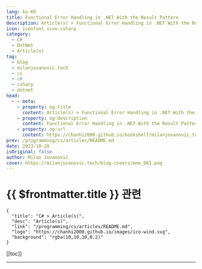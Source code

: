 ```yaml
---
lang: ko-KR
title: Functional Error Handling in .NET With the Result Pattern
description: Article(s) > Functional Error Handling in .NET With the Result Pattern
icon: iconfont icon-csharp
category: 
  - C#
  - DotNet
  - Article(s)
tag: 
  - blog
  - milanjovanovic.tech
  - cs
  - c#
  - csharp
  - dotnet
head:
  - - meta:
    - property: og:title
      content: Article(s) > Functional Error Handling in .NET With the Result Pattern
    - property: og:description
      content: Functional Error Handling in .NET With the Result Pattern
    - property: og:url
      content: https://chanhi2000.github.io/bookshelf/milanjovanovic.tech/functional-error-handling-in-dotnet-with-the-result-pattern.html
prev: /programming/cs/articles/README.md
date: 2023-10-28
isOriginal: false
author: Milan Jovanović
cover: https://milanjovanovic.tech/blog-covers/mnw_061.png
---
```


# {{ $frontmatter.title }} 관련

```component VPCard
{
  "title": "C# > Article(s)",
  "desc": "Article(s)",
  "link": "/programming/cs/articles/README.md",
  "logo": "https://chanhi2000.github.io/images/ico-wind.svg",
  "background": "rgba(10,10,10,0.2)"
}
```

[[toc]]

---

<SiteInfo
  name="Functional Error Handling in .NET With the Result Pattern"
  desc="How should you handle errors in your code? This has been a topic of many discussions, and I want to share my opinion. One school of thought suggests using exceptions for flow control. This is not a good approach because it makes the code harder to reason about. The caller must know the implementation details and which exceptions to handle. Exceptions are for exceptional situations. Today, I want to show you how to implement error handling using the Result pattern. It's a functional approach to error handling, making your code more expressive."
  url="https://milanjovanovic.tech/blog/functional-error-handling-in-dotnet-with-the-result-pattern/"
  logo="https://milanjovanovic.tech/profile_favicon.png"
  preview="https://milanjovanovic.tech/blog-covers/mnw_061.png"/>

<!-- TODO: 작성 -->

<!-- 
How should you handle errors in your code?

This has been a topic of many discussions, and I want to share my opinion.

One school of thought suggests using exceptions for flow control.
This is not a good approach because it makes the code harder to reason about.
The caller must know the implementation details and which exceptions to handle.

Exceptions are for exceptional situations.

Today, I want to show you how to implement error handling using the **Result pattern.**

It's a functional approach to error handling, making your code more expressive.

---

## exceptions-for-flow-control"><a href="#exceptions-for-flow-control">Exceptions For Flow Control

Using exceptions for flow control is an approach to implement the **fail-fast** principle.

As soon as you encounter an error in the code, you throw an exception —
effectively terminating the method, and making the caller responsible for handling the exception.

The problem is the caller must know which exceptions to handle.
And this isn't obvious from the method signature alone.

Another common use case is throwing exceptions for validation errors.

Here's an example in the `FollowerService`:

```cs
public sealed class FollowerService
{
    private readonly IFollowerRepository _followerRepository;

    public FollowerService(IFollowerRepository followerRepository)
    {
        _followerRepository = followerRepository;
    }

    public async Task StartFollowingAsync(
        User user,
        User followed,
        DateTime createdOnUtc,
        CancellationToken cancellationToken = default)
    {
        if (user.Id == followed.Id)
        {
            throw new DomainException("Can't follow yourself");
        }

        if (!followed.HasPublicProfile)
        {
            throw new DomainException("Can't follow non-public profile");
        }

        if (await _followerRepository.IsAlreadyFollowingAsync(
                user.Id,
                followed.Id,
                cancellationToken))
        {
            throw new DomainException("Already following");
        }

        var follower = Follower.Create(user.Id, followed.Id, createdOnUtc);

        _followerRepository.Insert(follower);
    }
}

```

---

## use-exceptions-for-exceptional-situations"><a href="#use-exceptions-for-exceptional-situations">Use Exceptions for Exceptional Situations

A rule of thumb I follow is to use exceptions for exceptional situations.
Since you already expect potential errors, why not make it explicit?

You can group all application errors into two groups:

- Errors you know how to handle
<li>Errors you don't know how to handle

Exceptions are an excellent solution for the errors you don't know how to handle.
And you should catch and handle them at the lowest level possible.

What about the errors you know how to handle?

You can handle them in a functional way with the **Result pattern.**
It's explicit and clearly expresses the intent that the method can fail.
The drawback is the caller has to manually check if the operation failed.

---

## expressing-errors-using-the-result-pattern"><a href="#expressing-errors-using-the-result-pattern">Expressing Errors Using the Result Pattern

The first thing you will need is an `Error` class to represent application errors.

- `Code` - unique name for the error in the application
<li>`Description` - contains developer-friendly details about the error

```cs
public sealed record Error(string Code, string Description)
{
    public static readonly Error None = new(string.Empty, string.Empty);
}

```

Then, you can implement the `Result` class using the `Error` to describe the failure.
This implementation is very bare-bones, and you could add many more features.
In most cases, you also need a generic `Result<T>` class, which will wrap a value inside.

Here's what the `Result` class looks like:

```cs
public class Result
{
    private Result(bool isSuccess, Error error)
    {
        if (isSuccess && error != Error.None ||
            !isSuccess && error == Error.None)
        {
            throw new ArgumentException("Invalid error", nameof(error));
        }

        IsSuccess = isSuccess;
        Error = error;
    }

    public bool IsSuccess { get; }

    public bool IsFailure => !IsSuccess;

    public Error Error { get; }

    public static Result Success() => new(true, Error.None);

    public static Result Failure(Error error) => new(false, error);
}

```

The only way to create a `Result` instance is by using static methods:

- `Success` - creates a success result
<li>`Failure` - creates a failure result with the specified `Error`

If you want to avoid building your own `Result` class, take a look at the <a href="https://github.com/altmann/FluentResults">FluentResults</a> library.

---

## applying-the-result-pattern"><a href="#applying-the-result-pattern">Applying the Result Pattern

Now that we have the `Result` class let's see how to apply it in practice.

Here's a refactored version of the `FollowerService`.
Notice a few things:

- No more throwing exceptions
<li>The `Result` return type is explicit
<li>It's clear which errors the method returns

Another benefit of error handling using the **Result pattern** is that it's easier to test.

```cs
public sealed class FollowerService
{
    private readonly IFollowerRepository _followerRepository;

    public FollowerService(IFollowerRepository followerRepository)
    {
        _followerRepository = followerRepository;
    }

<span class="code-line highlight-line">    public async Task<Result> StartFollowingAsync(
        User user,
        User followed,
        DateTime utcNow,
        CancellationToken cancellationToken = default)
    {
        if (user.Id == followed.Id)
        {
<span class="code-line highlight-line">            return Result.Failure(FollowerErrors.SameUser);
        }

        if (!followed.HasPublicProfile)
        {
<span class="code-line highlight-line">            return Result.Failure(FollowerErrors.NonPublicProfile);
        }

        if (await _followerRepository.IsAlreadyFollowingAsync(
                user.Id,
                followed.Id,
                cancellationToken))
        {
<span class="code-line highlight-line">            return Result.Failure(FollowerErrors.AlreadyFollowing);
        }

        var follower = Follower.Create(user.Id, followed.Id, utcNow);

        _followerRepository.Insert(follower);

<span class="code-line highlight-line">        return Result.Success();
    }
}

```

---

## documenting-application-errors"><a href="#documenting-application-errors">Documenting Application Errors

You can use the `Error` class to document all possible errors in your application.

One approach is to create a static class called `Errors`.
It will have nested classes inside containing the specific errors.
The usage would look like `Errors.Followers.NonPublicProfile`.

However, the approach I like to use is to create a specific class containing the errors.

Here's the `FollowerErrors` class documenting the possible errors for the `Follower` entity:

```cs
public static class FollowerErrors
{
    public static readonly Error SameUser = new Error(
        "Followers.SameUser", "Can't follow yourself");

    public static readonly Error NonPublicProfile = new Error(
        "Followers.NonPublicProfile", "Can't follow non-public profiles");

    public static readonly Error AlreadyFollowing = new Error(
        "Followers.AlreadyFollowing", "Already following");
}

```

Instead of static fields, you can also use static methods returning an error.
You would call this method with a concrete argument to get an `Error` instance.

```cs
public static class FollowerErrors
{
    public static Error NotFound(Guid id) => new Error(
        "Followers.NotFound", $"The follower with Id '{id}' was not found");
}

```

---

## converting-results-into-api-responses"><a href="#converting-results-into-api-responses">Converting Results Into API Responses

The `Result` object will eventually reach the Minimal API (or controller) endpoint in ASP.NET Core.
Minimal APIs return an `IResult` response, and controllers return an `IActionResult` response.
Regardless, you must convert the `Result` instance into a valid API response.

The straightforward approach is checking the `Result` state and returning an HTTP response.
Here's an example where we check the `Result.IsFailure` flag:

```cs
app.MapPost(
    "users/{userId}/follow/{followedId}",
    (Guid userId, Guid followedId, FollowerService followerService) =>
    {
        var result = await followerService.StartFollowingAsync(
            userId,
            followedId,
            DateTime.UtcNow);

        if (result.IsFailure)
        {
            return Results.BadRequest(result.Error);
        }

        return Results.NoContent();
    });

```

However, this is an excellent opportunity for a more functional approach.
You can implement the `Match` extension method to provide a callback for each `Result` state.
The `Match` method will execute the respective callback and return the result.

Here's the implementation of `Match`:

```cs
public static class ResultExtensions
{
    public static T Match<T>(
        this Result result,
        Func<T> onSuccess,
        Func<Error, T> onFailure)
    {
        return result.IsSuccess ? onSuccess() : onFailure(result.Error);
    }
}

```

And this is how you would use the `Match` method in a Minimal API endpoint:

```cs
app.MapPost(
    "users/{userId}/follow/{followedId}",
    (Guid userId, Guid followedId, FollowerService followerService) =>
    {
        var result = await followerService.StartFollowingAsync(
            userId,
            followedId,
            DateTime.UtcNow);

        return result.Match(
            onSuccess: () => Results.NoContent(),
            onFailure: error => Results.BadRequest(error));
    });

```

Much more concise. Don't you think so?

---

## summary"><a href="#summary">Summary

If you take one thing with you from this week's issue, it should be this: exceptions are for exceptional situations.
Moreover, you should only use exceptions for errors you don't know how to handle.
In all other cases, expressing the error clearly with the **Result pattern** is more valuable.

Using the `Result` class allows you to:

- Express the intent that a method *could* fail
<li>Encapsulate an application error inside
<li>Provide a functional way to handle errors

Additionally, you can document all application errors with the `Error` class.
This is helpful for developers to know which errors they need to handle.

You can even convert this to actual *documentation*.
For example, I wrote a simple program that scans the project for all `Error` fields.
It then converts this into a table format and uploads it to a Confluence page.

So I encourage you to try the **Result pattern** and see how it can improve your code.

See you next week.

-->


